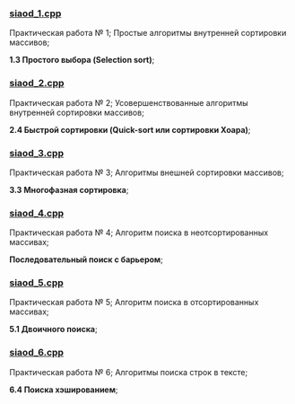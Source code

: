 ### [siaod_1.cpp](https://github.com/khdepository/siaod/blob/main/siaod_1.cpp)
Практическая работа № 1; Простые алгоритмы внутренней сортировки массивов;

**1.3 Простого выбора (Selection sort)**;

### [siaod_2.cpp](https://github.com/khdepository/siaod/blob/main/siaod_2.cpp)
Практическая работа № 2; Усовершенствованные алгоритмы внутренней сортировки массивов;

**2.4	Быстрой сортировки (Quick-sort или сортировки Хоара)**;

### [siaod_3.cpp](https://github.com/khdepository/siaod/blob/main/siaod_3.cpp)
Практическая работа № 3; Алгоритмы внешней сортировки массивов;

**3.3	Многофазная сортировка**;

### [siaod_4.cpp](https://github.com/khdepository/siaod/blob/main/siaod_4.cpp)
Практическая работа № 4; Алгоритм поиска в неотсортированных массивах;

**Последовательный поиск с барьером**;

### [siaod_5.cpp](https://github.com/khdepository/siaod/blob/main/siaod_5.cpp)
Практическая работа № 5; Алгоритм поиска в отсортированных массивах;

**5.1	Двоичного поиска**;

### [siaod_6.cpp](https://github.com/khdepository/siaod/blob/main/siaod_6.cpp)
Практическая работа № 6; Алгоритмы поиска строк в тексте;

**6.4	Поиска хэшированием**;
